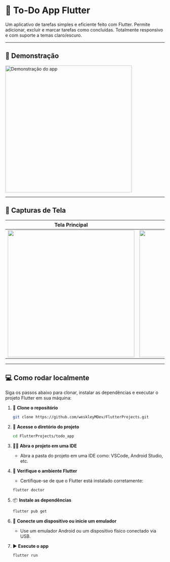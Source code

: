 # 📝 To-Do App Flutter

Um aplicativo de tarefas simples e eficiente feito com Flutter. Permite adicionar, excluir e marcar tarefas como concluídas. Totalmente responsivo e com suporte a temas claro/escuro.

---

## 🎥 Demonstração

<p align="left">
  <img src="https://github.com/user-attachments/assets/bc9603d5-a99b-48cf-8e9d-e8e52d7b7af8" alt="Demonstração do app" height="400"/>
</p>

---

## 📸 Capturas de Tela

| Tela Principal | Excluir Tarefa |
|----------------|------------------|
| <img src="https://drive.google.com/uc?export=view&id=1-Fwuifxacs_CiWsDPgZTxKHnDdULMD84" height="400" /> | <img src="https://drive.google.com/uc?export=view&id=1-AnXmzBTOn33aini0jwoUT4bPEmfXeQe" height="400" /> |

---

## 💻 Como rodar localmente

Siga os passos abaixo para clonar, instalar as dependências e executar o projeto Flutter em sua máquina:

1. 🧱 **Clone o repositório**
   ```bash
   git clone https://github.com/weskleyMDev/FlutterProjects.git

2. 📂 **Acesse o diretório do projeto**
   ```bash
   cd FlutterProjects/todo_app

3. 🧑‍💻 **Abra o projeto em uma IDE**
   - Abra a pasta do projeto em uma IDE como: VSCode, Android Studio, etc.

5. 🧪 **Verifique o ambiente Flutter**
   - Certifique-se de que o Flutter está instalado corretamente:
   ```bash
   flutter doctor

6. 📦 **Instale as dependências**
   ```bash
   flutter pub get

7. 📱 **Conecte um dispositivo ou inicie um emulador**
   - Use um emulador Android ou um dispositivo físico conectado via USB.

8. ▶️ **Execute o app**
   ```bash
   flutter run
